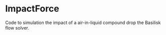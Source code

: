 # ImpactForce
Code to simulation the impact of a air-in-liquid compound drop  the Basilisk flow solver.
